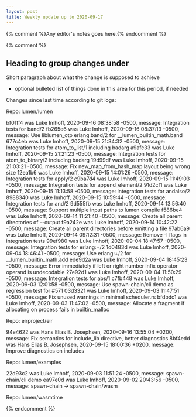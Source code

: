 ```yaml
---
layout: post
title: Weekly update up to 2020-09-17
---
```



{% comment %}Any editor's notes goes here.{% endcomment %}


{% comment %}
## Heading to group changes under

Short paragraph about what the change is supposed to achieve

- optional bulleted list of things done in this area for this period, if needed


Changes since last time according to git logs: 


Repo: lumen/lumen

bf01ff4 was Luke Imhoff, 2020-09-16 08:38:58 -0500, message: Integration tests for band/2
fb265e6 was Luke Imhoff, 2020-09-16 08:37:13 -0500, message: Use liblumen_otp erlang:band/2 for __lumen_builtin_math.band
677c4eb was Luke Imhoff, 2020-09-15 21:34:32 -0500, message: Integration tests for atom_to_list/1 including badarg
a9afc33 was Luke Imhoff, 2020-09-15 21:21:23 -0500, message: Integration tests for atom_to_binary/2 including badarg
19d99df was Luke Imhoff, 2020-09-15 21:03:21 -0500, message: Fix new_map_from_hash_map layout being wrong size
12ea1b6 was Luke Imhoff, 2020-09-15 14:01:26 -0500, message: Integration tests for apply/2
c9ba7d4 was Luke Imhoff, 2020-09-15 11:49:03 -0500, message: Integration tests for append_element/2
91d2cf1 was Luke Imhoff, 2020-09-15 11:13:58 -0500, message: Integration tests for andalso/2
8988340 was Luke Imhoff, 2020-09-15 10:59:44 -0500, message: Integration tests for and/2
9d555fb was Luke Imhoff, 2020-09-14 13:56:40 -0500, message: Support multiple input paths to lumen compile
f586be4 was Luke Imhoff, 2020-09-14 11:21:40 -0500, message: Create all parent directories of --output
f9a242e was Luke Imhoff, 2020-09-14 10:42:22 -0500, message: Create all parent directories before emitting a file
97ab6a9 was Luke Imhoff, 2020-09-14 09:12:31 -0500, message: Remove -l flags in integration tests
99ef980 was Luke Imhoff, 2020-09-04 18:47:57 -0500, message: Integration tests for erlang:+/2
1d0483d was Luke Imhoff, 2020-09-04 18:46:41 -0500, message: Use erlang:+/2 for __lumen_builtin_math.add
ede9d2a was Luke Imhoff, 2020-09-04 18:45:23 -0500, message: Error immediately if left or right number infix operator operand is undecodable
27e92d1 was Luke Imhoff, 2020-09-04 11:50:29 -0500, message: Integration tests for abs/1
c7fb448 was Luke Imhoff, 2020-09-03 12:01:58 -0500, message: Use spawn-chain/cli demo as regression test for #571
03d332f was Luke Imhoff, 2020-09-03 11:47:51 -0500, message: Fix unused warnings in minimal scheduler.rs
bfdbdc1 was Luke Imhoff, 2020-09-03 11:47:02 -0500, message: Allocate a fragment if allocating on process fails in builtin_malloc

Repo: eirproject/eir

94e4622 was Hans Elias B. Josephsen, 2020-09-16 13:55:04 +0200, message: Fix semantics for include_lib directive, better diagnostics
8bf4edd was Hans Elias B. Josephsen, 2020-09-15 18:00:36 +0200, message: Improve diagnostics on includes

Repo: lumen/examples

22d93c2 was Luke Imhoff, 2020-09-03 11:51:24 -0500, message: spawn-chain/cli demo
ea97e0d was Luke Imhoff, 2020-09-02 20:43:56 -0500, message: spawn-chain -> spawn-chain/wasm

Repo: lumen/wasmtime

{% endcomment %}
